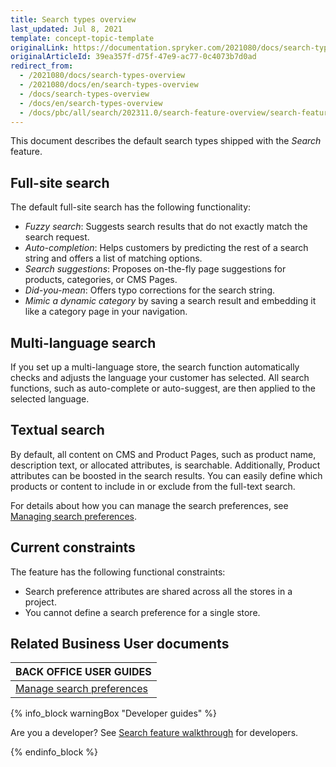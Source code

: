 ```yaml
---
title: Search types overview
last_updated: Jul 8, 2021
template: concept-topic-template
originalLink: https://documentation.spryker.com/2021080/docs/search-types-overview
originalArticleId: 39ea357f-d75f-47e9-ac77-0c4073b7d0ad
redirect_from:
  - /2021080/docs/search-types-overview
  - /2021080/docs/en/search-types-overview
  - /docs/search-types-overview
  - /docs/en/search-types-overview
  - /docs/pbc/all/search/202311.0/search-feature-overview/search-feature-overview/search-types-overview.html
---
```


This document describes the default search types shipped with the *Search* feature.


## Full-site search
The default full-site search has the following functionality:

* *Fuzzy search*: Suggests search results that do not exactly match the search request.
* *Auto-completion*: Helps customers by predicting the rest of a search string and offers a list of matching options.
* *Search suggestions*: Proposes on-the-fly page suggestions for products, categories, or CMS Pages.
* *Did-you-mean*: Offers typo corrections for the search string.
* *Mimic a dynamic category* by saving a search result and embedding it like a category page in your navigation.

## Multi-language search
If you set up a multi-language store, the search function automatically checks and adjusts the language your customer has selected. All search functions, such as auto-complete or auto-suggest, are then applied to the selected language.

## Textual search
By default, all content on CMS and Product Pages, such as product name, description text, or allocated attributes, is searchable. Additionally, Product attributes can be boosted in the search results. You can easily define which products or content to include in or exclude from the full-text search.

For details about how you can manage the search preferences, see [Managing search preferences](/docs/pbc/all/search/{{page.version}}/base-shop/manage-in-the-back-office/define-search-preferences.html).

## Current constraints

The feature has the following functional constraints:

* Search preference attributes are shared across all the stores in a project.
* You cannot define a search preference for a single store.

## Related Business User documents

|BACK OFFICE USER GUIDES|
|---|
| [Manage search preferences](/docs/pbc/all/search/{{page.version}}/base-shop/manage-in-the-back-office/define-search-preferences.html)  |

{% info_block warningBox "Developer guides" %}

Are you a developer? See [Search feature walkthrough](/docs/scos/dev/feature-walkthroughs/{{page.version}}/search-feature-walkthrough.html) for developers.

{% endinfo_block %}
